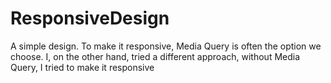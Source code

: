 # ResponsiveDesign
A simple design. To make it responsive, Media Query is often the option we choose. I, on the other hand, tried a different approach, without Media Query, I tried to make it responsive
